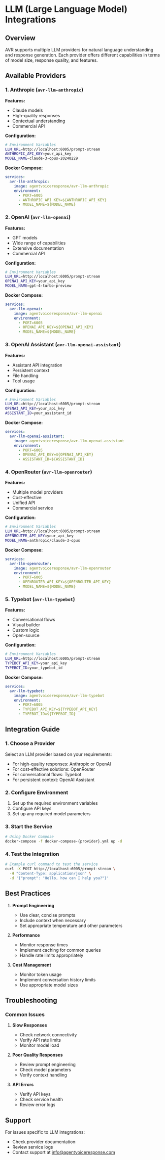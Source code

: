 # LLM (Large Language Model) Integrations

## Overview

AVR supports multiple LLM providers for natural language understanding and response generation. Each provider offers different capabilities in terms of model size, response quality, and features.

## Available Providers

### 1. Anthropic (`avr-llm-anthropic`)

**Features:**
- Claude models
- High-quality responses
- Contextual understanding
- Commercial API

**Configuration:**
```bash
# Environment Variables
LLM_URL=http://localhost:6005/prompt-stream
ANTHROPIC_API_KEY=your_api_key
MODEL_NAME=claude-3-opus-20240229
```

**Docker Compose:**
```yaml
services:
  avr-llm-anthropic:
    image: agentvoiceresponse/avr-llm-anthropic
    environment:
      - PORT=6005
      - ANTHROPIC_API_KEY=${ANTHROPIC_API_KEY}
      - MODEL_NAME=${MODEL_NAME}
```

### 2. OpenAI (`avr-llm-openai`)

**Features:**
- GPT models
- Wide range of capabilities
- Extensive documentation
- Commercial API

**Configuration:**
```bash
# Environment Variables
LLM_URL=http://localhost:6005/prompt-stream
OPENAI_API_KEY=your_api_key
MODEL_NAME=gpt-4-turbo-preview
```

**Docker Compose:**
```yaml
services:
  avr-llm-openai:
    image: agentvoiceresponse/avr-llm-openai
    environment:
      - PORT=6005
      - OPENAI_API_KEY=${OPENAI_API_KEY}
      - MODEL_NAME=${MODEL_NAME}
```

### 3. OpenAI Assistant (`avr-llm-openai-assistant`)

**Features:**
- Assistant API integration
- Persistent context
- File handling
- Tool usage

**Configuration:**
```bash
# Environment Variables
LLM_URL=http://localhost:6005/prompt-stream
OPENAI_API_KEY=your_api_key
ASSISTANT_ID=your_assistant_id
```

**Docker Compose:**
```yaml
services:
  avr-llm-openai-assistant:
    image: agentvoiceresponse/avr-llm-openai-assistant
    environment:
      - PORT=6005
      - OPENAI_API_KEY=${OPENAI_API_KEY}
      - ASSISTANT_ID=${ASSISTANT_ID}
```

### 4. OpenRouter (`avr-llm-openrouter`)

**Features:**
- Multiple model providers
- Cost-effective
- Unified API
- Commercial service

**Configuration:**
```bash
# Environment Variables
LLM_URL=http://localhost:6005/prompt-stream
OPENROUTER_API_KEY=your_api_key
MODEL_NAME=anthropic/claude-3-opus
```

**Docker Compose:**
```yaml
services:
  avr-llm-openrouter:
    image: agentvoiceresponse/avr-llm-openrouter
    environment:
      - PORT=6005
      - OPENROUTER_API_KEY=${OPENROUTER_API_KEY}
      - MODEL_NAME=${MODEL_NAME}
```

### 5. Typebot (`avr-llm-typebot`)

**Features:**
- Conversational flows
- Visual builder
- Custom logic
- Open-source

**Configuration:**
```bash
# Environment Variables
LLM_URL=http://localhost:6005/prompt-stream
TYPEBOT_API_KEY=your_api_key
TYPEBOT_ID=your_typebot_id
```

**Docker Compose:**
```yaml
services:
  avr-llm-typebot:
    image: agentvoiceresponse/avr-llm-typebot
    environment:
      - PORT=6005
      - TYPEBOT_API_KEY=${TYPEBOT_API_KEY}
      - TYPEBOT_ID=${TYPEBOT_ID}
```

## Integration Guide

### 1. Choose a Provider

Select an LLM provider based on your requirements:
- For high-quality responses: Anthropic or OpenAI
- For cost-effective solutions: OpenRouter
- For conversational flows: Typebot
- For persistent context: OpenAI Assistant

### 2. Configure Environment

1. Set up the required environment variables
2. Configure API keys
3. Set up any required model parameters

### 3. Start the Service

```bash
# Using Docker Compose
docker-compose -f docker-compose-{provider}.yml up -d
```

### 4. Test the Integration

```bash
# Example curl command to test the service
curl -X POST http://localhost:6005/prompt-stream \
  -H "Content-Type: application/json" \
  -d '{"prompt": "Hello, how can I help you?"}'
```

## Best Practices

1. **Prompt Engineering**
   - Use clear, concise prompts
   - Include context when necessary
   - Set appropriate temperature and other parameters

2. **Performance**
   - Monitor response times
   - Implement caching for common queries
   - Handle rate limits appropriately

3. **Cost Management**
   - Monitor token usage
   - Implement conversation history limits
   - Use appropriate model sizes

## Troubleshooting

### Common Issues

1. **Slow Responses**
   - Check network connectivity
   - Verify API rate limits
   - Monitor model load

2. **Poor Quality Responses**
   - Review prompt engineering
   - Check model parameters
   - Verify context handling

3. **API Errors**
   - Verify API keys
   - Check service health
   - Review error logs

## Support

For issues specific to LLM integrations:
- Check provider documentation
- Review service logs
- Contact support at [info@agentvoiceresponse.com](mailto:info@agentvoiceresponse.com) 
